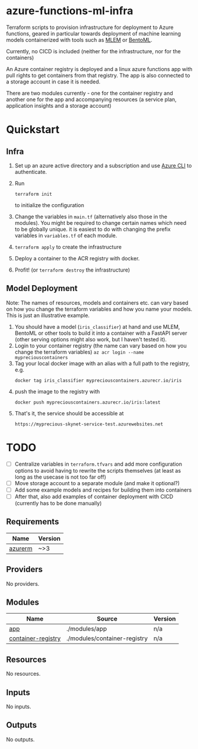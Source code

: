 # azure-functions-ml-infra
Terraform scripts to provision infrastructure for deployment to Azure functions, geared
in particular towards deployment of machine learning models containerized with tools
such as [MLEM](https://mlem.ai/) or [BentoML](https://www.bentoml.com/).

Currently, no CICD is included (neither for the infrastructure, nor for the containers)

An Azure container registry is deployed and a linux azure functions app with pull rights
to get containers from that registry. The app is also connected to a storage account in
case it is needed.

There are two modules currently - one for the container registry and another one for the
app and accompanying resources (a service plan, application insights and a storage account)
# Quickstart

## Infra

1. Set up an azure active directory and a subscription and use [Azure CLI](https://docs.microsoft.com/en-us/cli/azure/) to authenticate.

2. Run
    ```
    terraform init
    ```
    to initialize the configuration

3. Change the variables in `main.tf` (alternatively also those in the modules). You might be required to change certain names which need to be globally unique. it is easiest to do with changing the prefix variables in `variables.tf` of each module.

4. ``terraform apply`` to create the infrastructure
5. Deploy a container to the ACR registry with docker.
6. Profit! (or ``terraform destroy`` the infrastructure)

## Model Deployment

Note: The names of resources, models and containers etc. can vary based on how you change the terraform variables and how you name your models. This is just an illustrative example.

1. You should have a model (`iris_classifier`) at hand and use MLEM, BentoML or other tools to build it into a container with a FastAPI server (other serving options might also work, but I haven't tested it).
2. Login to your container registry (the name can vary based on how you change the terraform variables)
    ``az acr login --name mypreciouscontainers``
3. Tag your local docker image with an alias with a full path to the registry, e.g.
    ```
    docker tag iris_classifier mypreciouscontainers.azurecr.io/iris
    ```
3. push the image to the registry with
    ```
    docker push mypreciouscontainers.azurecr.io/iris:latest
    ```
4. That's it, the service should be accessible at 
    ```
    https://myprecious-skynet-service-test.azurewebsites.net
    ```
    

# TODO
- [ ] Centralize variables in `terraform.tfvars` and add more configuration options to avoid having to rewrite the scripts themselves (at least as long as the usecase is not too far off)
- [ ] Move storage account to a separate module (and make it optional?)
- [ ] Add some example models and recipes for building them into containers
- [ ] After that, also add examples of container deployment with CICD (currently has to be done manually)

<!-- BEGIN_TF_DOCS -->
## Requirements

| Name | Version |
|------|---------|
| <a name="requirement_azurerm"></a> [azurerm](#requirement\_azurerm) | ~>3 |

## Providers

No providers.

## Modules

| Name | Source | Version |
|------|--------|---------|
| <a name="module_app"></a> [app](#module\_app) | ./modules/app | n/a |
| <a name="module_container-registry"></a> [container-registry](#module\_container-registry) | ./modules/container-registry | n/a |

## Resources

No resources.

## Inputs

No inputs.

## Outputs

No outputs.
<!-- END_TF_DOCS -->

